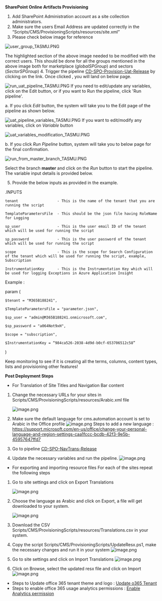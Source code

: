**SharePoint Online Artifacts Provisioning** 
 
1. Add SharePoint Administration account as a site collection administrators. 
2. Make sure the users Email Address are updated correctly in the “Scripts/CMS/ProvisioningScripts/resources/site.xml”
3. Please check below image for reference

![user_group_TASMU.PNG](/.attachments/user_group_TASMU-e3955649-ead0-4abc-a669-f794bb5b1eda.PNG)

The highlighted section of the above image needed to be modified with the correct users. This should be done for all the groups mentioned in the above image both for marketplace (*globalSPGroup*) and sectors (*SectorSPGroup*)
4. Trigger the pipeline [CD-SPO-Provision-Uat-Release](https://dev.azure.com/TASMUCP/TASMU%20Central%20Platform/_build?definitionId=593) by clicking on the link.
Once clicked , you will land on below page. 

![run_uat_pipeline_TASMU.PNG](/.attachments/run_uat_pipeline_TASMU-129db537-c02b-4c8c-bbb6-b513e0d37b8e.PNG)
If you need to edit/update any variables, click on the Edit button, or if you want to Run the pipeline, click 'Run pipeline'.

a. If you click *Edit* button, the system will take you to the Edit page of the pipeline as shown below.

![uat_pipeline_variables_TASMU.PNG](/.attachments/uat_pipeline_variables_TASMU-fc9bc749-8a1f-4207-9be3-7c050afc10be.PNG)
If you want to edit/modify any variables, click on *Variable* button

![uat_variables_modification_TASMU.PNG](/.attachments/uat_variables_modification_TASMU-32818179-5b19-4fd2-91a7-87c0558f0e3e.PNG)

b. If you click *Run Pipeline* button, system will take you to below page for the final confirmation. 

![run_from_master_branch_TASMU.PNG](/.attachments/run_from_master_branch_TASMU-7a6e57a4-1692-4978-b9eb-598aa7891a9e.PNG)

Select the branch **master** and click on the *Run* button to start the pipeline. 
The variable input details is provided below. 

5. Provide the below inputs as provided in the example.

.INPUTS 

  

    tenant                  - This is the name of the tenant that you are running the script 

    TemplateParametersFile  - This should be the json file having RoleName for Logging 

    sp_user                 - This is the user email ID of the tenant which will be used for running the script 

    sp_password             - This is the user password of the tenant which will be used for running the script 

    scope                   - This is the scope for Search Configuration of the tenant which will be used for running the script, example, Subscription 

    InstrumentationKey      - This is the Instrumentation Key which will be used for logging Exceptions in Azure Application Insight  

  

Example :  

param ( 

    $tenant = "M365B188241", 

    $TemplateParametersFile = "parameter.json", 

    $sp_user = "admin@M365B188241.onmicrosoft.com", 

    $sp_password = "a064Not9xH", 

    $scope = "subscription", 

    $InstrumentationKey = “984ca526-2038-4d9d-b0cf-653706512c58” 

) 



  Keep monitoring to see if it is creating all the terms, columns, content types, lists and provisioning other features! 

**Post Deployment Steps**
- For Translation of Site Titles and Navigation Bar content

1. Change the necessary URLs for your sites in Scripts/CMS/ProvisioningScripts/resources/Arabic.xml file

     ![image.png](/.attachments/image-d50715f4-2390-4b54-a74d-0d0e69009d18.png)
 
1. Make sure the default language for cms.automation account is set to Arabic in the Office profile
     ![image.png](/.attachments/image-da51dc53-4c85-4e2d-ac44-176896a27e7f.png)
     Steps to add a new language : https://support.microsoft.com/en-us/office/change-your-personal-language-and-region-settings-caa1fccc-bcdb-42f3-9e5b-45957647ffd7
1. Go to pipeline [CD-SPO-NavTrans-Release](https://dev.azure.com/TASMUCP/TASMU%20Central%20Platform/_build?definitionId=722)
1. Update the necessary variables and run the pipeline.
     ![image.png](/.attachments/image-987edea8-bafa-4bac-91ac-1e1080cbd883.png)

- For exporting and importing resource files 
For each of the sites repeat the following steps
1. Go to site settings and click on Export Translations

     ![image.png](/.attachments/image-8af24e25-4685-4883-aa63-d429b65c9786.png)
1. Choose the language as Arabic and click on Export, a file will get downloaded to your system.

     ![image.png](/.attachments/image-9bf1df77-9f48-4509-b216-b5584f717b38.png)
1. Download the CSV Scripts/CMS/ProvisioningScripts/resources/Translations.csv in your system.   
1. Copy the script Scripts/CMS/ProvisioningScripts/UpdateResx.ps1, make the necessary changes and run it in your system 
     ![image.png](/.attachments/image-dae3c975-8427-4190-a7f2-cfc36dcd0657.png)
1. Go to site settings and click on Import Translations
     ![image.png](/.attachments/image-c35e80ae-eb45-4207-8a20-9de2cac55ca0.png)
1. Click on Browse, select the updated resx file and click on Import
     ![image.png](/.attachments/image-66e202fa-990a-4b7e-a735-993793180dd7.png)


- Steps to Update office 365 tenant theme and logo : [Update o365 Tenant](https://docs.microsoft.com/en-us/microsoft-365/admin/setup/customize-your-organization-theme?view=o365-worldwide)
- Steps to enable office 365 usage analytics permissions : [Enable Analytics permission](https://docs.microsoft.com/en-us/microsoft-365/admin/usage-analytics/enable-usage-analytics?view=o365-worldwide)